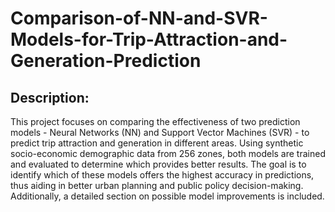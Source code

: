 # Comparison-of-NN-and-SVR-Models-for-Trip-Attraction-and-Generation-Prediction
## Description:
This project focuses on comparing the effectiveness of two prediction models - Neural Networks (NN) and Support Vector Machines (SVR) - to predict trip attraction and generation in different areas. Using synthetic socio-economic demographic data from 256 zones, both models are trained and evaluated to determine which provides better results. The goal is to identify which of these models offers the highest accuracy in predictions, thus aiding in better urban planning and public policy decision-making. Additionally, a detailed section on possible model improvements is included.
